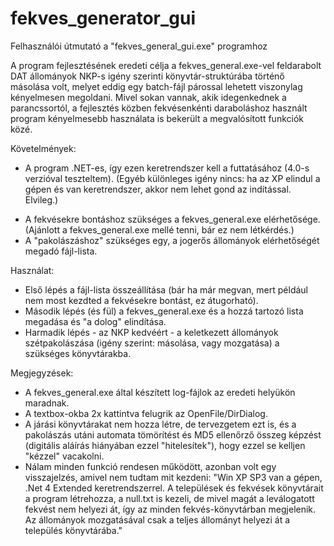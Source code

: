 # fekves_generator_gui

Felhasználói útmutató a "fekves_general_gui.exe" programhoz

A program fejlesztésének eredeti célja a fekves_general.exe-vel feldarabolt DAT állományok NKP-s igény szerinti könyvtár-struktúrába történő másolása volt, melyet eddig egy batch-fájl párossal lehetett viszonylag kényelmesen megoldani.
Mivel sokan vannak, akik idegenkednek a parancssortól, a fejlesztés közben fekvésenkénti daraboláshoz használt program kényelmesebb használata is bekerült a megvalósított funkciók közé.

Követelmények:
- A program .NET-es, így ezen keretrendszer kell a futtatásához (4.0-s verzióval teszteltem).
(Egyéb különleges igény nincs: ha az XP elindul a gépen és van keretrendszer, akkor nem lehet gond az indítással. Elvileg.)
+ A fekvésekre bontáshoz szükséges a fekves_general.exe elérhetősége. (Ajánlott a fekves_general.exe mellé tenni, bár ez nem létkérdés.)
+ A "pakolászáshoz" szükséges egy, a jogerős állományok elérhetőségét megadó fájl-lista.

Használat:
- Első lépés a fájl-lista összeállítása (bár ha már megvan, mert például nem most kezdted a fekvésekre bontást, ez átugorható).
- Második lépés (és fül) a fekves_general.exe és a hozzá tartozó lista megadása és "a dolog" elindítása.
- Harmadik lépés - az NKP kedvéért - a keletkezett állományok szétpakolászása (igény szerint: másolása, vagy mozgatása) a szükséges könyvtárakba.

Megjegyzések:
- A fekves_general.exe által készített log-fájlok az eredeti helyükön maradnak.
- A textbox-okba 2x kattintva felugrik az OpenFile/DirDialog.
- A járási könyvtárakat nem hozza létre, de tervezgetem ezt is, és a pakolászás utáni automata tömörítést és MD5 ellenőrző összeg képzést (digitális aláírás hiányában ezzel "hitelesítek"), hogy ezzel se kelljen "kézzel" vacakolni.
- Nálam minden funkció rendesen működött, azonban volt egy visszajelzés, amivel nem tudtam mit kezdeni: "Win XP SP3 van a gépen, .Net 4 Extended keretrendszerrel. A települések és fekvések könyvtárait a program létrehozza, a null.txt is kezeli, de mivel magát a leválogatott fekvést nem helyezi át, így az minden fekvés-könyvtárban megjelenik. Az állományok mozgatásával csak a teljes állományt helyezi át a település könyvtárába."


